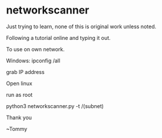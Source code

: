 # networkscanner

Just trying to learn, none of this is original work unless noted. 

Following a tutorial online and typing it out.

To use on own network.

Windows: ipconfig /all

grab IP address

Open linux

run as root

python3 networkscanner.py -t <IP Address>/(subnet)

Thank you

~Tommy
